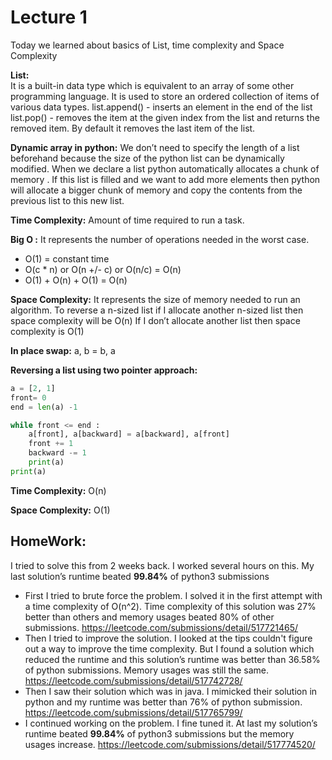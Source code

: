 # Lecture 1
Today we learned about basics of List, time complexity and Space Complexity

**List:**  
It is a built-in data type which is equivalent to an array of some other programming language. It is used to store an ordered collection of items of various data types.
list.append() -  inserts an element in the end of the list
list.pop() -  removes the item at the given index from the list and returns the removed item. By default it removes the last item of the list.

  **Dynamic array in python:**  We don’t need to specify the length of a list beforehand because the size of the python list can be dynamically modified. When we declare a list python automatically allocates a chunk of memory . If this list is filled and we want to add more elements then python will allocate a bigger chunk of memory and copy the contents from the previous list to this new list. 

  **Time Complexity:**  Amount of time required to run a task.

 **Big O :**   It represents the number of operations needed in the worst case.
- O(1) = constant time
- O(c * n) or O(n +/- c) or O(n/c) = O(n)
- O(1) + O(n) + O(1) = O(n)

 **Space Complexity:**  It represents the size of memory needed to run an algorithm. 
To reverse a n-sized list if I allocate another n-sized list then space complexity will be O(n) 
If I don’t allocate another list then space complexity is O(1)

 **In place swap:**  a, b = b, a

 **Reversing a list using two pointer approach:**  
```python
a = [2, 1]
front= 0
end = len(a) -1

while front <= end :
    a[front], a[backward] = a[backward], a[front]
    front += 1
    backward -= 1
    print(a)
print(a)
```
 **Time Complexity:**   O(n)  
 
  **Space Complexity:** O(1)


## HomeWork:

I tried to solve this from 2 weeks back. I worked several  hours on this. My last solution’s runtime beated **99.84%** of python3 submissions
- First I tried to brute force the problem. I solved it in the first attempt with a time complexity of O(n^2). Time complexity of this solution was 27% better than others and memory usages beated 80% of other submissions. https://leetcode.com/submissions/detail/517721465/
- Then I tried to improve the solution. I looked at the tips couldn't figure out a way to improve the time complexity. But I found a solution which reduced the runtime and this solution’s runtime was better than 36.58% of python submissions. Memory usages was still the same. https://leetcode.com/submissions/detail/517742728/ 
- Then I saw their solution which was in java. I mimicked their solution in python and my runtime was better than 76% of python submission. https://leetcode.com/submissions/detail/517765799/
- I continued working on the problem. I fine tuned it. At last my solution’s runtime beated **99.84%** of python3 submissions but the memory usages increase. 
 https://leetcode.com/submissions/detail/517774520/






